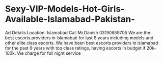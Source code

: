 # Sexy-VIP-Models-Hot-Girls-Available-Islamabad-Pakistan-
Ad Details  Location: Islamabad Call Mr.Danish 03190659705 We are the best escorts providers in Islamabad for last 8 years including models and other elite class escorts. We have been best escorts providers in islamabad for the past 6 years with top class ratings, having escorts in budget if 20k-100k. We charge for full night service 
